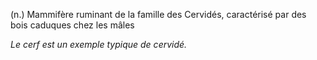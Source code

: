 (n.) Mammifère ruminant de la famille des Cervidés, caractérisé par des bois caduques chez les mâles

*Le cerf est un exemple typique de cervidé.*